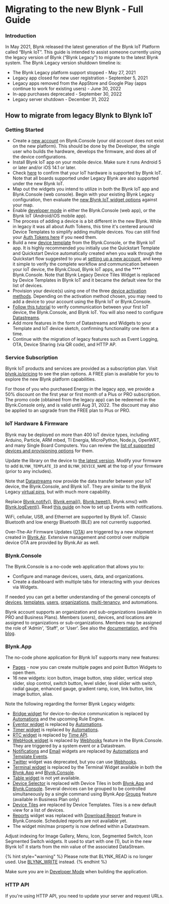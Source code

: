 # Migrating to the new Blynk - Full Guide

### **Introduction**

In May 2021, Blynk released the latest generation of the Blynk IoT Platform called “Blynk IoT”. This guide is intended to assist someone currently using the legacy version of Blynk (“Blynk Legacy”) to migrate to the latest Blynk system. The Blynk Legacy version shutdown timeline is:

* The Blynk Legacy platform support stopped - May 27, 2021&#x20;
* Legacy app closed for new user registration - September 5, 2021&#x20;
* Legacy apps removed from the AppStore and Google Play (apps continue to work for existing users) - June 30, 2022&#x20;
* In-app purchases deprecated - September 30, 2022&#x20;
* Legacy server shutdown - December 31, 2022

## How to migrate from legacy Blynk to Blynk IoT

### Getting Started

* Create a [new account](https://blynk.cloud/dashboard/register) on Blynk.Console (your old account does not exist on the new platform). This should be done by the Developer, the single user who builds the hardware, develops the firmware, and does all of the device configurations.
* Install Blynk IoT app on your mobile device. Make sure it runs Android 5 or later and/or iOS 14.1 or later.
* Check [here](../blynk.edgent-firmware-api/supported-boards.md) to confirm that your IoT hardware is supported by Blynk IoT. Note that all boards supported under Legacy Blynk are also supported under the new Blynk IoT.
* Map out the widgets you intend to utilize in both the Blynk IoT app and Blynk.Console (web console). Begin with your existing Blynk Legacy configuration, then evaluate the [new Blynk IoT widget options](migrate-from-1.0-to-2.0.md#blynk.app) against your map.
* Enable [developer mode](../getting-started/developer-mode.md#how-to-enable-developer-mode) in either the Blynk.Console (web app), or the Blynk IoT (Android/iOS mobile app).
* The process of adding a device is a bit different in the new Blynk. While in legacy it was all about Auth Tokens, this time it's centered around Device Templates to simplify adding multiple devices. You can still find your [Auth Tokens here](../getting-started/activating-devices/manual-device-activation.md#step-3-getting-auth-token) if you need them.
* Build a new [device template](../concepts/device-template.md) from the Blynk.Console, or the Blynk IoT app. It is highly recommended you initially use the Quickstart Template and Quickstart Device automatically created when you walk through the Quickstart flow suggested to you at [setting up a new account](https://blynk.cloud/dashboard/register), and keep it simple to verify the complete workflow and communication between your IoT device, the Blynk.Cloud, Blynk IoT apps, and the **** Blynk.Console. Note that Blynk Legacy Device Tiles Widget is replaced by Device Templates in Blynk IoT and it became the default view for the list of devices.
* Provision your device(s) using one of the three [device activation methods](../getting-started/activating-devices/). Depending on the activation method chosen, you may need to add a device to your account using the Blynk IoT or Blynk.Console.
* [Follow this tutorial](../getting-started/template-quick-setup/) to verify communication between your first IoT device, the Blynk.Console, and Blynk IoT. You will also need to configure [Datastreams](../blynk.console/templates/datastreams/).
* Add more features in the form of Datastreams and Widgets to your Template and IoT device sketch, confirming functionality one item at a time.
* Continue with the migration of legacy features such as Event Logging, OTA, Device Sharing (via QR code), and HTTP AP.

### Service Subscription

Blynk IoT products and services are provided as a subscription plan. Visit [blynk.io/pricing](https://blynk.io/pricing) to see the plan options. A FREE plan is available for you to explore the new Blynk platform capabilities.

For those of you who purchased Energy in the legacy app, we provide a 50% discount on the first year or first month of a Plus or PRO subscription. The promo code (obtained from the legacy app) can be redeemed in the Blynk.Console only, and is valid until Aug 31, 2022. The discount may also be applied to an upgrade from the FREE plan to Plus or PRO.

### IoT Hardware & Firmware

Blynk may be deployed on more than 400 IoT device types, including Arduino, Particle, ARM mbed, TI Energia, MicroPython, Node.js, OpenWRT, and many Single Board Computers. You can review the [list of supported devices and provisioning options](../blynk.edgent-firmware-api/supported-boards.md) for them.

Update the library on the device to [the latest version](https://github.com/blynkkk/blynk-library/releases/latest). Modify your firmware to add `BLYNK_TEMPLATE_ID` and `BLYNK_DEVICE_NAME` at the top of your firmware (prior to any includes).

Note that [Datastreams](../blynk.console/templates/datastreams/) now provide the data transfer between your IoT device, the Blynk.Console, and Blynk IoT. They are similar to the Blynk Legacy [virtual pins](http://docs.blynk.cc/#blynk-main-operations-virtual-pins), but with much more capability.

Replace [Blynk.notify()](http://docs.blynk.cc/#widgets-notifications-push-notifications), [Blynk.email()](http://docs.blynk.cc/#widgets-notifications-email), [Blynk.tweet()](http://docs.blynk.cc/#widgets-notifications-twitter), Blynk.sms() with [Blynk.logEvent()](../getting-started/notification-management.md). Read [this guide](../blynk.console/templates/events/) on how to set up Events with notifications.

WiFi, cellular, USB, and Ethernet are supported by Blynk IoT. Classic Bluetooth and low energy Bluetooth (BLE) are not currently supported.

Over-The-Air Firmware Updates ([OTA](../blynk.edgent-firmware-api/ota-updates.md)) are triggered by a new shipment created in [Blynk.Air](../blynk.console/blynk.air/). Extensive management and control over multiple device OTA are provided by Blynk.Air as well.

### Blynk.Console

The Blynk.Console is a no-code web application that allows you to:

* Configure and manage devices, users, data, and organizations.&#x20;
* Create a dashboard with multiple tabs for interacting with your devices via Widgets.

If needed you can get a better understanding of the general concepts of [devices](../concepts/device.md), [templates](../concepts/device-template.md), [users](../concepts/users.md), [organizations](../concepts/organizations.md), [multi-tenancy](../concepts/multi-tenant-tree-structure.md), and automations.

Blynk account supports an organization and sub-organizations (available in PRO and Business Plans). Members (users), devices, and locations are assigned to organizations or sub-organizations. Members may be assigned the role of 'Admin', 'Staff', or 'User'. See also the [documentation](broken-reference), and this [blog](https://blynk.io/how-to-add-users-and-give-them-access-to-your-devices).

### Blynk.App

The no-code phone application for Blynk IoT supports many new features:

* [Pages](../blynk.apps/pages.md) - now you can create multiple pages and point Button Widgets to open them.&#x20;
* 16 new widgets: icon button, image button, step slider, vertical step slider, slop control, switch button, level slider, level slider with switch, radial gauge, enhanced gauge, gradient ramp, icon, link button, link image button, alias.

Note the following regarding the former Blynk Legacy widgets:

* [Bridge widget](http://docs.blynk.cc/#widgets-other-bridge) for device-to-device communication is replaced by [Automations](../concepts/automations.md) and the upcoming Rule Engine.
* [Eventor widget](http://docs.blynk.cc/#widgets-other-eventor) is replaced by [Automations](../concepts/automations.md).
* [Timer widget](http://docs.blynk.cc/#widgets-controllers-timer) is replaced by [Automations](../concepts/automations.md).
* [RTC widget](http://docs.blynk.cc/#widgets-other-rtc) is replaced by [Time API](../blynk.edgent-firmware-api/rtc-clock.md).&#x20;
* [WebHook widget](http://docs.blynk.cc/#widgets-other-webhook) is replaced by [Webhooks](../blynk.console/settings/developers/webhooks.md) feature in the Blynk.Console. They are triggered by a system event or a Datastream.&#x20;
* [Notifications](http://docs.blynk.cc/#widgets-notifications) and [Email](http://docs.blynk.cc/#widgets-notifications-email) widgets are replaced by [Automations](../concepts/automations.md) and [Template Events](../getting-started/events-tutorial.md).
* [Twitter](http://docs.blynk.cc/#widgets-notifications-twitter) widget was deprecated, but you can use [Webhooks](../blynk.console/settings/developers/webhooks.md).
* [Terminal widget](http://docs.blynk.cc/#widgets-displays-terminal) is replaced by the Terminal Widget available in both the [Blynk.App](https://docs.blynk.io/en/blynk.apps/widgets-app#terminal) and [Blynk.Console](https://docs.blynk.io/en/blynk.console/widgets-console/terminal).
* [Table widget](http://docs.blynk.cc/#widgets-interface-table) is not yet available.&#x20;
* [Device Selector](http://docs.blynk.cc/#widgets-interface-device-selector) is replaced with Device Tiles in both [Blynk.App](https://docs.blynk.io/en/blynk.apps/device-management) and [Blynk.Console](https://docs.blynk.io/en/blynk.console/devices). Several devices can be grouped to be controlled simultaneously by a single command using Blynk.App [Groups](../blynk.apps/group-management.md) feature (available in Business Plan only)
* [Device Tiles](http://docs.blynk.cc/#widgets-interface-device-tiles) are replaced by Device Templates. Tiles is a new default view for a list of devices.
* [Reports](http://docs.blynk.cc/#widgets-other-reports-widget) widget was replaced with [Download Report](../blynk.console/devices/actions-with-devices.md#download-report) feature in Blynk.Console.  Scheduled reports are not available yet.
* The widget min/max property is now defined within a Datastream.

Adjust indexing for Image Gallery, Menu, Icon, Segmented Switch, Icon Segmented Switch widgets. It used to start with one (1), but in the new Blynk IoT it starts from the min value of the associated DataStream.

{% hint style="warning" %}
Please note that BLYNK\_READ is no longer used. Use [BLYNK\_WRITE](../getting-started/using-virtual-pins-to-control-physical-devices.md#the-blynk\_write-vpin-function) instead.
{% endhint %}

Make sure you are in [Developer Mode](../getting-started/developer-mode.md) when building the application.

### HTTP API

If you're using HTTP API, you need to update your server and request URLs.
